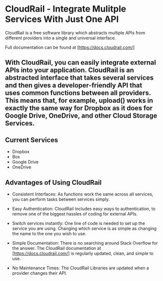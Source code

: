 # CloudRail - Integrate Mulitple Services With Just One API

CloudRail is a free software library which abstracts multiple APIs from different providers into a single and universal interface.

Full documentation can be found at [https://docs.cloudrail.com/]

## With CloudRail, you can easily integrate external APIs into your application. CloudRail is an abstracted interface that takes several services and then gives a developer-friendly API that uses common functions between all providers. This means that, for example, upload() works in exactly the same way for Dropbox as it does for Google Drive, OneDrive, and other Cloud Storage Services.

## Current Services

* Dropbox
* Box
* Google Drive
* OneDrive

## Advantages of Using CloudRail

* Consistent Interfaces: As functions work the same across all services, you can perform tasks between services simply.

* Easy Authentication: CloudRail includes easy ways to authentication, to remove one of the biggest hassles of coding for external APIs.

* Switch services instantly: One line of code is needed to set up the service you are using. Changing which service is as simple as changing the name to the one you wish to use.

* Simple Documentation: There is no searching around Stack Overflow for the answer. The CloudRail documentation at [https://docs.cloudrail.com/] is regularly updated, clean, and simple to use. 

* No Maintenance Times: The CloudRail Libraries are updated when a provider changes their API.
